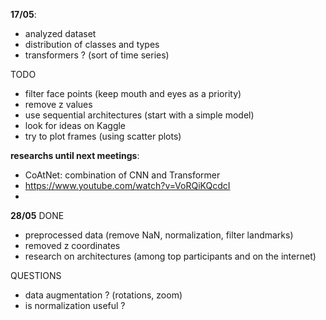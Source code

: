**17/05**:
- analyzed dataset
- distribution of classes and types
- transformers ? (sort of time series)

TODO
- filter face points (keep mouth and eyes as a priority)
- remove z values
- use sequential architectures (start with a simple model)
- look for ideas on Kaggle 
- try to plot frames (using scatter plots)

**researchs until next meetings**:
- CoAtNet: combination of CNN and Transformer
- https://www.youtube.com/watch?v=VoRQiKQcdcI
- 

**28/05**
DONE
- preprocessed data (remove NaN, normalization, filter landmarks)
- removed z coordinates
- research on architectures (among top participants and on the internet)

QUESTIONS
- data augmentation ? (rotations, zoom)
- is normalization useful ?
